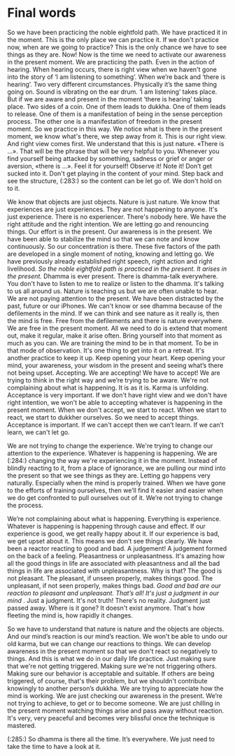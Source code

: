 

# Final words



So we have been practicing the noble eightfold path. We have practiced 
it in the moment. This is the only place we can practice it. If we don't practice now, when are we going to practice? This is the only chance we have to 
see things as they are. Now! Now is the time we need to activate our awareness in the present moment. We are practicing the path. Even in the action 
of hearing. When hearing occurs, there is right view when we haven't gone 
into the story of ‘I am listening to something’. When we’re back and ‘there 
is hearing’. Two very different circumstances. Physically it’s the same thing 
going on. Sound is vibrating on the ear drum. ‘I am listening’ takes place. 
But  if  we  are  aware  and  present  in  the  moment  ‘there  is  hearing’  taking 
place. Two sides of a coin. One of them leads to dukkha. One of them leads 
to release. One of them is a manifestation of being in the sense perception 
process. The other one is a manifestation of freedom in the present moment. 
So we practice in this way. We notice what is there in the present moment, 
we  know  what's  there,  we  step  away  from  it.  This  is  our  right  view. And 
right view comes first. We understand that this is just nature. «There is …». 
That will be the phrase that will be very helpful to you. Whenever you find 
yourself being attacked by something, sadness or grief or anger or aversion, 
«there is …». Feel it for yourself! Observe it! Note it! Don’t get sucked into 
it. Don't get playing in the content of your mind. Step back and see the structure, (:283:) so the content can be let go of. We don't hold on to it.

We know that objects are just objects. Nature is just nature. We know 
that  experiences  are  just  experiences.  They  are  not  happening  to  anyone. 
It's just experience. There is no experiencer. There's nobody here. We have 
the right attitude and the right intention. We are letting go and renouncing 
things. Our effort is in the present. Our awareness is in the present. We have 
been able to stabilize the mind so that we can note and know continuously. 
So our concentration is there. These five factors of the path are developed 
in a single moment of noting, knowing and letting go. We have previously
already  established  right  speech,  right  action  and  right  livelihood.
*So  the 
noble  eightfold  path  is  practiced  in  the  present.  It  arises  in  the  present.*
Dhamma is ever present. There is dhamma-talk everywhere. You don't have 
to listen to me to realize or listen to the dhamma. It's talking to us all around 
us. Nature is teaching us but we are often unable to hear. We are not paying 
attention to the present. We have been distracted by the past, future or our 
iPhones. We  can't  know  or  see  dhamma  because  of  the  defilements  in  the 
mind. If we can think and see nature as it really is, then the mind is free. Free 
from the defilements and there is nature everywhere. We are free in the present moment. All we need to do is extend that moment out, make it regular, 
make it arise often. Bring yourself into that moment as much as you can. We 
are training the mind to be in that moment. To be in that mode of observation. It's one thing to get into it on a retreat. It's another practice to keep it 
up.  Keep  opening  your  heart.  Keep  opening  your  mind,  your  awareness, 
your wisdom in the present and seeing what’s there not being upset. Accepting. We are accepting! We have to accept! We are trying to think in the right 
way  and  we’re  trying  to  be  aware.  We're  not  complaining  about  what  is 
happening. It is as it is. Karma is unfolding. Acceptance is very important. 
If we don't have right view and we don't have right intention, we won't be 
able to accepting whatever is happening in the present moment. When we 
don't accept, we start to react. When we start to react, we start to dukkher 
ourselves. So we need to accept things. Acceptance is important. If we can't 
accept then we can’t learn. If we can’t learn, we can't let go.

We are not trying to change the experience. We're trying to change our 
attention  to  the  experience.  Whatever  is  happening  is  happening.  We  are 
 (:284:) changing  the  way  we're  experiencing  it  in  the  moment.  Instead  of  blindly 
reacting to it, from a place of ignorance, we are pulling our mind into the 
present so that we see things as they are. Letting go happens very naturally. 
Especially  when  the  mind  is  properly  trained. When  we  have  gone  to  the 
efforts  of  training  ourselves,  then  we’ll  find  it  easier  and  easier  when  we 
do get confronted to pull ourselves out of it. We’re not trying to change the 
process.

We’re not complaining about what is happening. Everything is experience. Whatever is happening is happening through cause and effect. If our 
experience is good, we get really happy about it. If our experience is bad, we 
get upset about it. This means we don't see things clearly. We have been a 
reactor reacting to good and bad. A judgement! A judgement formed on the 
back of a feeling. Pleasantness or unpleasantness. It's amazing how all the 
good things in life are associated with pleasantness and all the bad things in 
life are associated with unpleasantness. Why is that? The good is not pleasant. The  pleasant,  if  unseen  properly,  makes  things  good. The  unpleasant,
if not seen properly, makes things bad.
*Good and bad are our reaction to*
*pleasant and unpleasant. That’s all! It's just a judgment in our mind*
. Just 
a  judgment.  It's  not  truth!  There's  no  reality.  Judgment  just  passed  away. 
Where is it gone? It doesn't exist anymore. That's how fleeting the mind is, 
how rapidly it changes.

So  we  have  to  understand  that  nature  is  nature  and  the  objects  are 
objects. And our mind’s reaction is our mind’s reaction. We won't be able 
to undo our old karma, but we can change our reactions to things. We can 
develop  awareness  in  the  present  moment  so  that  we  don't  react  so  negatively to things. And this is what we do in our daily life practice. Just making 
sure that we're not getting triggered. Making sure we're not triggering others. 
Making sure our behavior is acceptable and suitable. If others are being triggered, of course, that's their problem, but we shouldn't contribute knowingly 
to  another  person’s  dukkha.  We  are  trying  to  appreciate  how  the  mind  is 
working. We are just checking our awareness in the present. We’re not trying 
to achieve, to get or to become someone. We are just chilling in the present 
moment watching things arise and pass away without reaction. It's very, very 
peaceful and becomes very blissful once the technique is mastered.

(:285:) So dhamma is there all the time. It’s everywhere. We just need to take 
the time to have a look at it.
